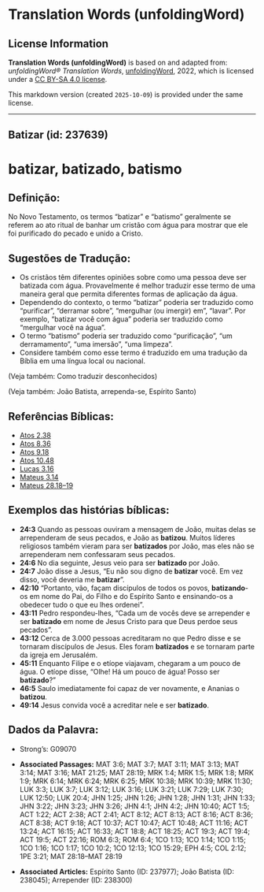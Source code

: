 # Translation Words (unfoldingWord)

## License Information

**Translation Words (unfoldingWord)** is based on and adapted from: _unfoldingWord® Translation Words_, [unfoldingWord](https://unfoldingword.org/utw), 2022, which is licensed under a [CC BY-SA 4.0 license](https://creativecommons.org/licenses/by-sa/4.0/legalcode.en).

This markdown version (created `2025-10-09`) is provided under the same license.



--------------------------------

## Batizar (id: 237639)

batizar, batizado, batismo
==========================

Definição:
----------

No Novo Testamento, os termos “batizar” e “batismo” geralmente se referem ao ato ritual de banhar um cristão com água para mostrar que ele foi purificado do pecado e unido a Cristo.

Sugestões de Tradução:
----------------------

* Os cristãos têm diferentes opiniões sobre como uma pessoa deve ser batizada com água. Provavelmente é melhor traduzir esse termo de uma maneira geral que permita diferentes formas de aplicação da água.
* Dependendo do contexto, o termo “batizar” poderia ser traduzido como “purificar”, “derramar sobre”, “mergulhar (ou imergir) em”, “lavar”. Por exemplo, “batizar você com água” poderia ser traduzido como “mergulhar você na água”.
* O termo “batismo” poderia ser traduzido como “purificação”, “um derramamento”, “uma imersão”, “uma limpeza”.
* Considere também como esse termo é traduzido em uma tradução da Bíblia em uma língua local ou nacional.

(Veja também: Como traduzir desconhecidos)

(Veja também: João Batista, arrependa\-se, Espírito Santo)

Referências Bíblicas:
---------------------

* [Atos 2\.38](https://ref.ly/Acts2:38)
* [Atos 8\.36](https://ref.ly/Acts8:36)
* [Atos 9\.18](https://ref.ly/Acts9:18)
* [Atos 10\.48](https://ref.ly/Acts10:48)
* [Lucas 3\.16](https://ref.ly/Luke3:16)
* [Mateus 3\.14](https://ref.ly/Matt3:14)
* [Mateus 28\.18–19](https://ref.ly/Matt28:18-Matt28:19)

Exemplos das histórias bíblicas:
--------------------------------

* **24:3** Quando as pessoas ouviram a mensagem de João, muitas delas se arrependeram de seus pecados, e João as **batizou**. Muitos líderes religiosos também vieram para ser **batizados** por João, mas eles não se arrependeram nem confessaram seus pecados.
* **24:6** No dia seguinte, Jesus veio para ser **batizado** por João.
* **24:7** João disse a Jesus, “Eu não sou digno de **batizar** você. Em vez disso, você deveria me **batizar**”.
* **42:10** “Portanto, vão, façam discípulos de todos os povos, **batizando**\-os em nome do Pai, do Filho e do Espírito Santo e ensinando\-os a obedecer tudo o que eu lhes ordenei”.
* **43:11** Pedro respondeu\-lhes, “Cada um de vocês deve se arrepender e ser **batizado** em nome de Jesus Cristo para que Deus perdoe seus pecados”.
* **43:12** Cerca de 3\.000 pessoas acreditaram no que Pedro disse e se tornaram discípulos de Jesus. Eles foram **batizados** e se tornaram parte da igreja em Jerusalém.
* **45:11** Enquanto Filipe e o etíope viajavam, chegaram a um pouco de água. O etíope disse, “Olhe! Há um pouco de água! Posso ser **batizado**?”
* **46:5** Saulo imediatamente foi capaz de ver novamente, e Ananias o **batizou**.
* **49:14** Jesus convida você a acreditar nele e ser **batizado**.

Dados da Palavra:
-----------------

* Strong’s: G09070

* **Associated Passages:** MAT 3:6; MAT 3:7; MAT 3:11; MAT 3:13; MAT 3:14; MAT 3:16; MAT 21:25; MAT 28:19; MRK 1:4; MRK 1:5; MRK 1:8; MRK 1:9; MRK 6:14; MRK 6:24; MRK 6:25; MRK 10:38; MRK 10:39; MRK 11:30; LUK 3:3; LUK 3:7; LUK 3:12; LUK 3:16; LUK 3:21; LUK 7:29; LUK 7:30; LUK 12:50; LUK 20:4; JHN 1:25; JHN 1:26; JHN 1:28; JHN 1:31; JHN 1:33; JHN 3:22; JHN 3:23; JHN 3:26; JHN 4:1; JHN 4:2; JHN 10:40; ACT 1:5; ACT 1:22; ACT 2:38; ACT 2:41; ACT 8:12; ACT 8:13; ACT 8:16; ACT 8:36; ACT 8:38; ACT 9:18; ACT 10:37; ACT 10:47; ACT 10:48; ACT 11:16; ACT 13:24; ACT 16:15; ACT 16:33; ACT 18:8; ACT 18:25; ACT 19:3; ACT 19:4; ACT 19:5; ACT 22:16; ROM 6:3; ROM 6:4; 1CO 1:13; 1CO 1:14; 1CO 1:15; 1CO 1:16; 1CO 1:17; 1CO 10:2; 1CO 12:13; 1CO 15:29; EPH 4:5; COL 2:12; 1PE 3:21; MAT 28:18–MAT 28:19
* **Associated Articles:** Espírito Santo (ID: 237977); João Batista (ID: 238045); Arrepender (ID: 238300)

